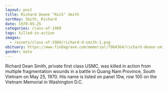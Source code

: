 ```yaml
---
layout: post
title: Richard Deane "Rick" Smith
sortKey: Smith, Richard
date: 1970-05-25
categories: class-of-1969
tags: killed-in-action
images:
  - /assets/class-of-1969/richard-d-smith-1.png
obituary: https://www.findagrave.com/memorial/7964364/richard-deane-smith
gender: male
---
```

Richard Dean Smith, private first class USMC, was killed in action from multiple fragmentation wounds in a battle in Quang Nam Province, South Vietnam on May 25, 1970. His name is listed on panel 10w, row 100 on the Vietnam Memorial in Washington D.C.
